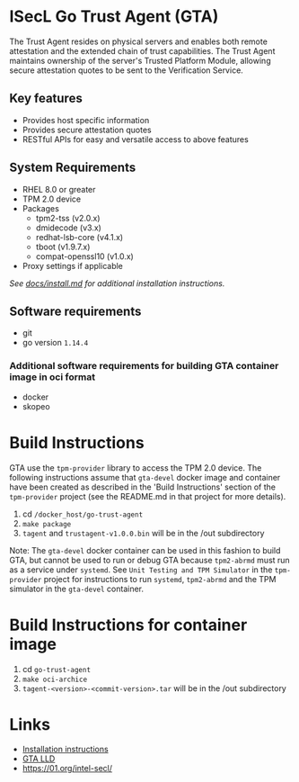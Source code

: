 # ISecL Go Trust Agent (GTA)
The Trust Agent resides on physical servers and enables both remote attestation and the extended chain of trust capabilities. The Trust Agent maintains ownership of the server's Trusted Platform Module, allowing secure attestation quotes to be sent to the Verification Service.

## Key features
- Provides host specific information
- Provides secure attestation quotes
- RESTful APIs for easy and versatile access to above features

## System Requirements
- RHEL 8.0 or greater
- TPM 2.0 device
- Packages
    - tpm2-tss (v2.0.x)
    - dmidecode (v3.x)
    - redhat-lsb-core (v4.1.x)
    - tboot (v1.9.7.x)
    - compat-openssl10 (v1.0.x)
- Proxy settings if applicable

*See [docs/install.md](doc/INSTALL.md) for additional installation instructions.*

## Software requirements
- git
- go version `1.14.4`

### Additional software requirements for building GTA container image in oci format
- docker
- skopeo

# Build Instructions
GTA use the `tpm-provider` library to access the TPM 2.0 device.  The following instructions assume that `gta-devel` docker image and container have been created as described in the 'Build Instructions' section of the `tpm-provider` project (see the README.md in that project for more details).

1. cd `/docker_host/go-trust-agent`
2. `make package`
3. `tagent` and `trustagent-v1.0.0.bin` will be in the /out subdirectory

Note: The `gta-devel` docker container can be used in this fashion to build GTA, but cannot be used to run or debug GTA because `tpm2-abrmd` must run as a service under `systemd`.  See `Unit Testing and TPM Simulator` in the `tpm-provider` project for instructions to run `systemd`, `tpm2-abrmd` and the TPM simulator in the `gta-devel` container.

# Build Instructions for container image
1. cd `go-trust-agent`
2. `make oci-archice`
3.  `tagent-<version>-<commit-version>.tar` will be in the /out subdirectory 

# Links
- [Installation instructions](doc/INSTALL.md)
- [GTA LLD](doc/LLD.md)
- https://01.org/intel-secl/
